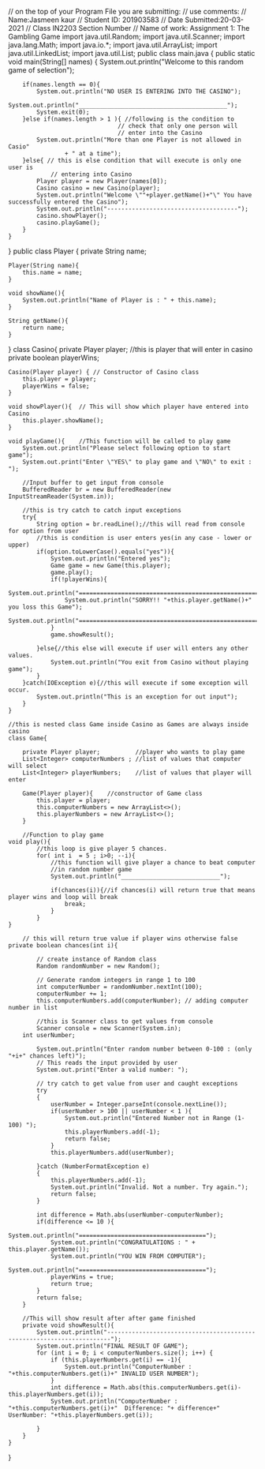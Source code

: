// on the top of your Program File you are submitting:
// use comments:
// Name:Jasmeen kaur
// Student ID: 201903583
// Date Submitted:20-03-2021
// Class IN2203 Section Number
// Name of work: Assignment 1: The Gambling Game
import java.util.Random;
import java.util.Scanner;
import java.lang.Math;
import java.io.*;
import java.util.ArrayList;
import java.util.LinkedList;
import java.util.List;
public class main.java {
    public static void main(String[] names) {
        System.out.println("Welcome to this random game of selection");
        
        if(names.length == 0){
            System.out.println("NO USER IS ENTERING INTO THE CASINO");
            System.out.println("__________________________________________");
            System.exit(0);
        }else if(names.length > 1 ){ //following is the condition to 
                                   // check that only one person will 
                                   // enter into the Casino       
            System.out.println("More than one Player is not allowed in Casio"
                    + " at a time");
        }else{ // this is else condition that will execute is only one user is 
                // entering into Casino
            Player player = new Player(names[0]);
            Casino casino = new Casino(player);
            System.out.println("Welcome \""+player.getName()+"\" You have successfully entered the Casino");
            System.out.println("-------------------------------------");
            casino.showPlayer();
            casino.playGame();
        }
    }
}
public class Player {
    private String name;
    
    Player(String name){
        this.name = name;
    }
    
    void showName(){
        System.out.println("Name of Player is : " + this.name);
    }
    
    String getName(){
        return name;
    }
    
}
class Casino{
    private Player player;  //this is player that will enter in casino
    private boolean playerWins;
    
    Casino(Player player) { // Constructor of Casino class
        this.player = player;
        playerWins = false;
    }
    
    void showPlayer(){  // This will show which player have entered into Casino
        this.player.showName();
    }
    
    void playGame(){    //This function will be called to play game
        System.out.println("Please select following option to start game");
        System.out.print("Enter \"YES\" to play game and \"NO\" to exit : ");
 
        //Input buffer to get input from console
        BufferedReader br = new BufferedReader(new InputStreamReader(System.in));
        
        //this is try catch to catch input exceptions
        try{
            String option = br.readLine();//this will read from console for option from user
            //this is condition is user enters yes(in any case - lower or upper)
            if(option.toLowerCase().equals("yes")){
                System.out.println("Entered yes");
                Game game = new Game(this.player);
                game.play();
                if(!playerWins){
                    System.out.println("=========================================================");
                    System.out.println("SORRY!! "+this.player.getName()+" you loss this Game");
                    System.out.println("=========================================================");
                }
                game.showResult();
                
            }else{//this else will execute if user will enters any other values.
                System.out.println("You exit from Casino without playing game");
            }
        }catch(IOException e){//this will execute if some exception will occur.
            System.out.println("This is an exception for out input");
        }
    }
    
    //this is nested class Game inside Casino as Games are always inside casino
    class Game{

        private Player player;          //player who wants to play game
        List<Integer> computerNumbers ; //list of values that computer will select
        List<Integer> playerNumbers;    //list of values that player will enter
        
        Game(Player player){    //constructor of Game class
            this.player = player;
            this.computerNumbers = new ArrayList<>();
            this.playerNumbers = new ArrayList<>();
        }
        
        //Function to play game
	void play(){
            //this loop is give player 5 chances.
            for( int i  = 5 ; i>0; --i){
                //this function will give player a chance to beat computer
                //in random number game
                System.out.println("____________________________");
                
                if(chances(i)){//if chances(i) will return true that means player wins and loop will break
                    break;
                }
            }
	}
        
        // this will return true value if player wins otherwise false
	private boolean chances(int i){

            // create instance of Random class 
            Random randomNumber = new Random(); 

            // Generate random integers in range 1 to 100 
            int computerNumber = randomNumber.nextInt(100);
            computerNumber += 1;  
            this.computerNumbers.add(computerNumber); // adding computer number in list
            
            //this is Scanner class to get values from console
            Scanner console = new Scanner(System.in);
	    int userNumber;
		    
            System.out.println("Enter random number between 0-100 : (only "+i+" chances left)");
            // This reads the input provided by user
            System.out.print("Enter a valid number: ");
            
            // try catch to get value from user and caught exceptions
            try 
            {
                userNumber = Integer.parseInt(console.nextLine());
                if(userNumber > 100 || userNumber < 1 ){
                    System.out.println("Entered Number not in Range (1-100) ");
                    this.playerNumbers.add(-1);
                    return false;
                }
                this.playerNumbers.add(userNumber);

            }catch (NumberFormatException e) 
            {                    
                this.playerNumbers.add(-1);
                System.out.println("Invalid. Not a number. Try again.");
                return false;
            }

            int difference = Math.abs(userNumber-computerNumber);
            if(difference <= 10 ){
                System.out.println("====================================");
                System.out.println("CONGRATULATIONS : " + this.player.getName());
                System.out.println("YOU WIN FROM COMPUTER");
                System.out.println("====================================");
                playerWins = true;
                return true;
            }
            return false;
        }
        
        //This will show result after after game finished
        private void showResult(){
            System.out.println("-----------------------------------------------------------------------");
            System.out.println("FINAL RESULT OF GAME");
            for (int i = 0; i < computerNumbers.size(); i++) {
                if (this.playerNumbers.get(i) == -1){
                    System.out.println("ComputerNumber : "+this.computerNumbers.get(i)+" INVALID USER NUMBER");
                }
                int difference = Math.abs(this.computerNumbers.get(i)-this.playerNumbers.get(i));
                System.out.println("ComputerNumber : "+this.computerNumbers.get(i)+"  Difference: "+ difference+"  UserNumber: "+this.playerNumbers.get(i));

            }
        }
    }
}
